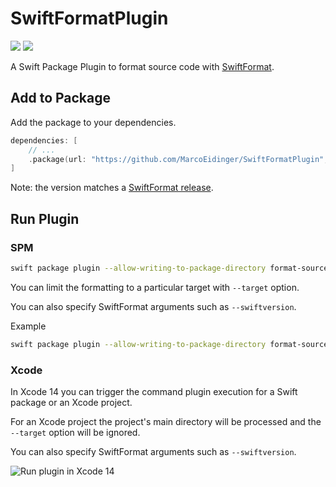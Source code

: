 # SwiftFormatPlugin

[![](https://img.shields.io/endpoint?url=https%3A%2F%2Fswiftpackageindex.com%2Fapi%2Fpackages%2FMarcoEidinger%2FSwiftFormatPlugin%2Fbadge%3Ftype%3Dswift-versions)](https://swiftpackageindex.com/MarcoEidinger/SwiftFormatPlugin)
[![](https://img.shields.io/endpoint?url=https%3A%2F%2Fswiftpackageindex.com%2Fapi%2Fpackages%2FMarcoEidinger%2FSwiftFormatPlugin%2Fbadge%3Ftype%3Dplatforms)](https://swiftpackageindex.com/MarcoEidinger/SwiftFormatPlugin)

A Swift Package Plugin to format source code with [SwiftFormat](https://github.com/nicklockwood/SwiftFormat).

## Add to Package

Add the package to your dependencies.

```swift
dependencies: [
    // ...
    .package(url: "https://github.com/MarcoEidinger/SwiftFormatPlugin", from: "0.49.13"),
]
```

Note: the version matches a [SwiftFormat release](https://github.com/nicklockwood/SwiftFormat/releases).

## Run Plugin

### SPM

```bash
swift package plugin --allow-writing-to-package-directory format-source-code
```

You can limit the formatting to a particular target with `--target` option.

You can also specify SwiftFormat arguments such as `--swiftversion`.

Example

```bash
swift package plugin --allow-writing-to-package-directory format-source-code --target MyLibrary --swiftversion 5.6 --verbose
```

### Xcode

In Xcode 14 you can trigger the command plugin execution for a Swift package or an Xcode project.

For an Xcode project the project's main directory will be processed and the `--target` option will be ignored.

You can also specify SwiftFormat arguments such as `--swiftversion`.

![Run plugin in Xcode 14](https://user-images.githubusercontent.com/4176826/179352584-db7f7f42-452c-4a42-a329-01b115a237a7.gif)
